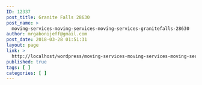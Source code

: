```yaml
---
ID: 12337
post_title: Granite Falls 28630
post_name: >
  moving-services-moving-services-moving-services-granitefalls-28630
author: mrgabonijeff@gmail.com
post_date: 2018-03-28 01:51:31
layout: page
link: >
  http://localhost/wordpress/moving-services-moving-services-moving-services-granitefalls-28630/
published: true
tags: [ ]
categories: [ ]
---
```

